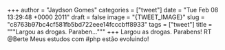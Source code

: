 
+++
author = "Jaydson Gomes"
categories = ["tweet"]
date = "Tue Feb 08 13:29:48 +0000 2011"
draft = false
image = "{TWEET_IMAGE}"
slug = "c8763b97bc4cf581fb5bd722eee14fcccbff8933"
tags = ["tweet"]
title = """Largou as drogas. Paraben..."""
+++
Largou as drogas. Parabens! RT @Berte Meus estudos com #php estão evoluindo!
